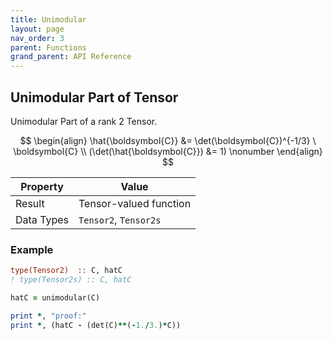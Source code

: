 ```yaml
---
title: Unimodular
layout: page
nav_order: 3
parent: Functions
grand_parent: API Reference
---
```


## Unimodular Part of Tensor

Unimodular Part of a rank 2 Tensor.

$$
\begin{align}
\hat{\boldsymbol{C}} &= \det(\boldsymbol{C})^{-1/3} \ \boldsymbol{C} \\
(\det(\hat{\boldsymbol{C}}) &= 1) \nonumber
\end{align}
$$

| Property   | Value                  |
| ---        | ---                    |
| Result     | Tensor-valued function |
| Data Types | `Tensor2`, `Tensor2s`  |

### Example

```fortran
type(Tensor2)  :: C, hatC
! type(Tensor2s) :: C, hatC

hatC = unimodular(C)

print *, "proof:"
print *, (hatC - (det(C)**(-1./3.)*C))
```
